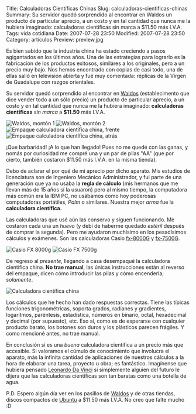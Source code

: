 Title: Calculadoras Científicas Chinas
Slug: calculadoras-cientificas-chinas
Summary: Su servidor quedó sorprendido al encontrar en Waldos un producto de particular aprecio, a un costo y en tal cantidad que nunca me la hubiera imaginado: calculadoras científicas sin marca a $11.50 más I.V.A.
Tags: vida cotidiana
Date: 2007-07-28 23:50
Modified: 2007-07-28 23:50
Category: articulos
Preview: preview.jpg


Es bien sabido que la industria china ha estado creciendo a pasos agigantados en los últimos años. Una de las estrategias para lograrlo es la fabricación de los productos exitosos, similares a los originales, pero a un precio muy bajo. Nos hemos encontrado con copias de casi todo, una de ellas salió en televisión abierta y fué muy comentada: réplicas de la Virgen de Guadalupe con razgos orientales.

Su servidor quedó sorprendido al encontrar en [Waldos](http://www.waldos.com/) (establecimento que dice vender todo a un sólo precio) un producto de particular aprecio, a un costo y en tal cantidad que nunca me la hubiera imaginado: **calculadoras científicas** _sin marca_ a **$11.50** más I.V.A.

<img class="img-fluid" src="monton-1.jpg" alt="Waldos, montón 1">

<img class="img-fluid" src="monton-2.jpg" alt="Waldos, montón 2">

<img class="img-fluid" src="frente.jpg" alt="Empaque calculadora científica china, frente">

<img class="img-fluid" src="atras.jpg" alt="Empaque calculadora científica china, atrás">

¡Que barbaridad! ¡A lo que han llegado! Pues no me quedé con las ganas, y nomás por curiosidad me compré una y un par de pilas "AA" (que por cierto, también costaron $11.50 más I.V.A. en la misma tienda).

Debo de aclarar el por qué de mi aprecio por dicho aparato. Mis estudios de licenciatura son de Ingeniero Mecánico Administrador, y fui parte de una generación que ya no usaba la **regla de cálculo** (mis hermanos que me llevan más de 15 años sí la usuaron) pero al mismo tiempo, la computadora más común era la IBM PC, no usábamos como hoy poderosas computadoras portátiles, _Palm_ o similares. Nuestra mejor _arma_ fue la **calculadora científica.**

Las calculadoras que usé aún las conservo y siguen funcionando. Me costaron cada una un _huevo_ (y debí de haberme quedado _estéril_ después de comprar la segunda). Pero me ayudaron muchísimo en los pesadísimos cálculos y exámenes. Son las calculadoras Casio [fx-8000G](http://www.rskey.org/detail.asp?manufacturer=Casio&model=fx-8000G) y [fx-7500G](http://www.rskey.org/detail.asp?manufacturer=Casio&model=fx-7500G).

<img class="img-fluid" src="casio-fx-8000g.jpg" alt="Casio FX 8000g">

<img class="img-fluid" src="casio-fx-7500g.jpg" alt="Casio FX 7500g">

De regreso al _presente_, llegando a casa desempaqué la calculadora científica china. **No trae manual**, las únicas instrucciones están al reverso del empaque, dicen cómo introducir las pilas y cómo encenderla; _solamente_.

<img class="img-fluid" src="encendida.jpg" alt="Calculadora científica china">

Los cálculos que he hecho han dado respuestas correctas. Tiene las típicas funciones trigonométricas, soporta grados, radianes y gradientes, logaritmos, paréntesis, estadística, números en binario, octal, hexadecimal y decimal (por supuesto), etc. Eso sí, como es de esperarse con cualquier producto barato, los botones son duros y los plásticos parecen frágiles. Y como mencioné antes, no trae manual.

En conclusión sí es una _buena_ calculadora científica a un precio más que accesible. Si valoramos el cúmulo de conocimiento que involucra el aparato, más la infinita cantidad de aplicaciones de nuestros cálculos a la hora de elaborar una tarea, proyecto u obra; es fantástico. Imagínense que hubiera pensado [Leonardo Da Vinci](http://en.wikipedia.org/wiki/Leonardo_da_vinci) si simplemente alguien del futuro le dijera que las calculadoras científicas son tan baratas como una botella de agua.

P.D. Espero algún día ver en los pasillos de [Waldos](http://www.waldos.com/) y de otras tiendas, discos compactos de [Ubuntu](http://www.ubuntu.com/) a $11.50 más I.V.A. No creo que falte mucho :D
